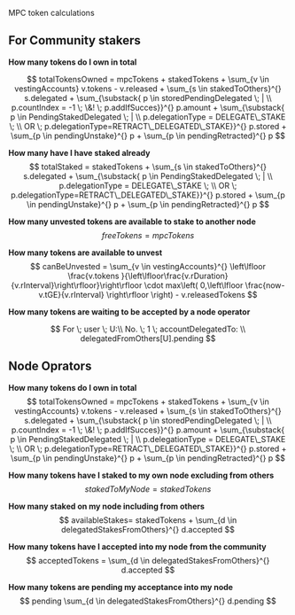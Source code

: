 MPC token calculations

## For Community stakers

**How many tokens do I own in total**

$$
totalTokensOwned = mpcTokens + stakedTokens + \sum_{v \in vestingAccounts} v.tokens - v.released + \sum_{s \in stakedToOthers}^{} s.delegated + \sum_{\substack{ p \in storedPendingDelegated \; | \\ p.countIndex = -1   \; \&! \; p.addIfSucces}}^{} p.amount + \sum_{\substack{ p \in PendingStakedDelegated \; |  \\ p.delegationType = DELEGATE\_STAKE \; \\  OR \; p.delegationType=RETRACT\_DELEGATED\_STAKE}}^{} p.stored + \sum_{p \in pendingUnstake}^{} p + \sum_{p \in pendingRetracted}^{} p
$$

**How many have I have staked already**
$$
totalStaked = stakedTokens + \sum_{s \in stakedToOthers}^{} s.delegated + \sum_{\substack{ p \in PendingStakedDelegated \; | \\ p.delegationType = DELEGATE\_STAKE \; \\  OR \; p.delegationType=RETRACT\_DELEGATED\_STAKE}}^{} p.stored + \sum_{p \in pendingUnstake}^{} p + \sum_{p \in pendingRetracted}^{} p
$$

**How many unvested tokens are available to stake to another node**
$$
freeTokens = mpcTokens
$$

**How many tokens are available to unvest**
$$
canBeUnvested = \sum_{v \in vestingAccounts}^{} \left\lfloor \frac{v.tokens }{\left\lfloor\frac{v.rDuration}{v.rInterval}\right\rfloor}\right\rfloor \cdot max\left( 0,\left\lfloor \frac{now-v.tGE}{v.rInterval} \right\rfloor \right) - v.releasedTokens
$$

**How many tokens are waiting to be accepted by a node operator**

$$
For \; user \; U:\\
No. \; 1 \; accountDelegatedTo: \\
delegatedFromOthers[U].pending
$$

## Node Oprators

**How many tokens do I own in total**
$$
totalTokensOwned = mpcTokens + stakedTokens + \sum_{v \in vestingAccounts} v.tokens - v.released + \sum_{s \in stakedToOthers}^{} s.delegated + \sum_{\substack{ p \in storedPendingDelegated \; | \\ p.countIndex = -1   \; \&! \; p.addIfSucces}}^{} p.amount + \sum_{\substack{ p \in PendingStakedDelegated \; |  \\ p.delegationType = DELEGATE\_STAKE \; \\  OR \; p.delegationType=RETRACT\_DELEGATED\_STAKE}}^{} p.stored + \sum_{p \in pendingUnstake}^{} p + \sum_{p \in pendingRetracted}^{} p
$$

**How many tokens have I staked to my own node excluding from others**
$$
stakedToMyNode = stakedTokens
$$

**How many staked on my node including from others**
$$
availableStakes= stakedTokens + \sum_{d \in delegatedStakesFromOthers}^{} d.accepted
$$

**How many tokens have I accepted into my node from the community**
$$
acceptedTokens = \sum_{d \in delegatedStakesFromOthers}^{} d.accepted
$$

**How many tokens are pending my acceptance into my node**
$$
pending  \sum_{d \in delegatedStakesFromOthers}^{} d.pending
$$
